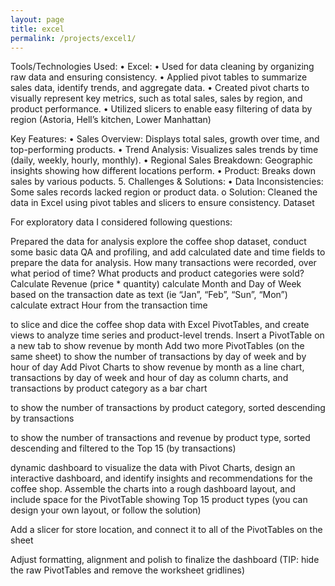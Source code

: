 ```yaml
---
layout: page
title: excel
permalink: /projects/excel1/
---
```



Tools/Technologies Used:
•	Excel: 
•  Used for data cleaning by organizing raw data and ensuring consistency.
•  Applied pivot tables to summarize sales data, identify trends, and aggregate data.
•  Created pivot charts to visually represent key metrics, such as total sales, sales by region, and product performance.
• Utilized slicers to enable easy filtering of data by region (Astoria, Hell’s kitchen, Lower Manhattan)

Key Features:
•	Sales Overview: Displays total sales, growth over time, and top-performing products.
•	Trend Analysis: Visualizes sales trends by time (daily, weekly, hourly, monthly).
•	Regional Sales Breakdown: Geographic insights showing how different locations perform.
•	Product: Breaks down sales by various poducts.
5. Challenges & Solutions:
•	Data Inconsistencies: Some sales records lacked region or product data.
o	Solution: Cleaned the data in Excel using pivot tables and slicers to ensure consistency.
Dataset
 







For exploratory data I considered following questions:	

Prepared the data for analysis
explore the coffee shop dataset, conduct some basic data QA and profiling, and add calculated date and time fields to prepare the data for analysis.
How many transactions were recorded, over what period of time? What products and product categories were sold? Calculate Revenue (price * quantity)
calculate Month and Day of Week based on the transaction date as text (ie “Jan”, “Feb”, “Sun”, “Mon”) calculate extract Hour from the transaction time


 
to slice and dice the coffee shop data with Excel PivotTables, and create views to analyze time series and product-level trends.
Insert a PivotTable on a new tab to show revenue by month
Add two more PivotTables (on the same sheet) to show the number of transactions by day of week and by hour of day
 Add Pivot Charts to show revenue by month as a line chart, transactions by day of week and hour of day as column charts, and transactions by product category as a bar chart




 

 


to show the number of transactions by product category, sorted descending by transactions
 
to show the number of transactions and revenue by product type, sorted descending and filtered to the Top 15 (by transactions)
 

dynamic dashboard 
to visualize the data with Pivot Charts, design an interactive dashboard, and identify insights and recommendations for the coffee shop.
Assemble the charts into a rough dashboard layout, and include space for the PivotTable showing Top 15 product types (you can design your own layout, or follow the solution)

Add a slicer for store location, and connect it to all of the PivotTables on the sheet

Adjust formatting, alignment and polish to finalize the dashboard (TIP: hide the raw PivotTables and remove the worksheet gridlines)



 

